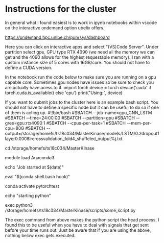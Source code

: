 # Instructions for the cluster

In general what i found easiest is to work in ipynb notebooks within vscode on the interactive ondemand option ubelix offers.

https://ondemand.hpc.unibe.ch/pun/sys/dashboard

Here you can click on interactive apps and select "(VS)Code Server". Under partition select gpu, GPU type RTX 4090 (we need all the memory we can get and the 4090 allows for the highest requestable memory). I ran with a custom instance size of 5 cores with 16GB/core. You should not have to define a CUDA version.

In the notebook run the code below to make sure you are running on a gpu capable core. Sometimes gpu nodes have issues so be sure to check you are actually have acess to it.
  import torch
  device = torch.device('cuda' if torch.cuda.is_available() else 'cpu')
  print("Using:", device)

If you want to dubmit jobs to the cluster here is an example bash script. You should not have to define a specific node but it can be useful to do so if one of them is acting up.
  #!/bin/bash
  #SBATCH --job-name=gpu_CNN_LSTM
  #SBATCH --time=24:00:00
  #SBATCH --partition=gpu
  #SBATCH --gres=gpu:rtx4090:1
  #SBATCH --cpus-per-task=1
  #SBATCH --mem-per-cpu=80G
  #SBATCH --output=/storage/homefs/ts18c034/MasterKinase/models/LSTM/0.2dropout1layer0.0008lrcrossvalidation_fold4_shuffeled_output%j.txt 

cd /storage/homefs/ts18c034/MasterKinase

module load Anaconda3

echo "Job started at $(date)"

eval "$(conda shell.bash hook)"

conda activate pytorchtest

echo "starting python"

exec python3 /storage/homefs/ts18c034/MasterKinase/scripts/some_script.py

The exec command from above makes the python script the head process, I found this to be useful when you have to deal with signals that get sent before your time runs out. Just be aware that if you are using the above, nothing below exec gets executed.
